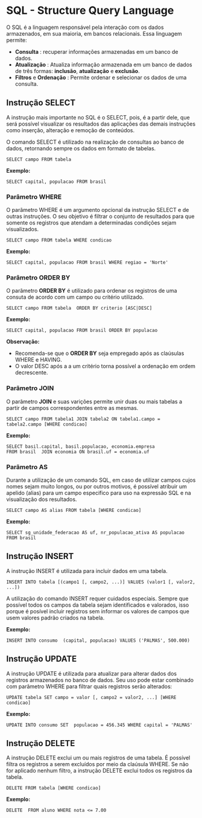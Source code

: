 # SQL - Structure Query Language

O SQL é a linguagem responsável pela interação com os dados armazenados, em sua maioria, em bancos relacionais. Essa linguagem permite:

+ **Consulta** : recuperar informações armazenadas em um banco de dados.
+ **Atualização** : Atualiza informação armazenada em um banco de dados de três formas: **inclusão**, **atualização** e **exclusão**.
+ **Filtros** e **Ordenação** : Permite ordenar e selecionar os dados de uma consulta.

## Instrução SELECT

A instrução mais importante no SQL é o SELECT, pois, é a partir dele, que será possível visualizar os resultados das aplicações das demais instruções como inserção, alteração e remoção de conteúdos.

O comando SELECT é utilizado na realização de consultas ao banco de dados, retornando  sempre os dados em formato de tabelas.

```
SELECT campo FROM tabela
```

**Exemplo:**

```
SELECT capital, populacao FROM brasil
```

### Parâmetro WHERE

O parãmetro WHERE é um argumento opcional da instrução SELECT e de outras instruções. O seu objetivo é filtrar o conjunto de resultados para que somente  os registros que atendam a determinadas condições sejam visualizados.

```
SELECT campo FROM tabela WHERE condicao
```

**Exemplo:**

```
SELECT capital, populacao FROM brasil WHERE regiao = 'Norte'
```


### Parâmetro ORDER BY

O parãmetro **ORDER BY** é utilizado para ordenar os registros de uma consuta de acordo com um campo ou critério utilizado.

```
SELECT campo FROM tabela  ORDER BY criterio [ASC|DESC]
```

**Exemplo:**

```
SELECT capital, populacao FROM brasil ORDER BY populacao 
```


**Observação:**

+ Recomenda-se que o  **ORDER BY** seja empregado após as claúsulas WHERE e HAVING.
+ O valor DESC após a a um critério torna possível a ordenação em ordem decrescente.


### Parãmetro JOIN

O parãmetro **JOIN** e suas varições  permite unir duas ou mais tabelas a partir de campos correspondentes entre as mesmas. 

```
SELECT campo FROM tabela1 JOIN tabela2 ON tabela1.campo = tabela2.campo [WHERE condicao]
```

**Exemplo:**

```
SELECT basil.capital, basil.populacao, economia.empresa 
FROM brasil  JOIN economia ON brasil.uf = economia.uf 
```

### Parãmetro AS

Durante a utilização de um comando SQL, em caso de utilizar campos cujos nomes sejam muito longos, ou por outros motivos, é possível atribuir um apelido (alias) para um campo especifico para uso na expressão SQL e na visualização dos resultados.

```
SELECT campo AS alias FROM tabela [WHERE condicao]
```

**Exemplo:**

```
SELECT sg_unidade_federacao AS uf, nr_populacao_ativa AS populacao FROM brasil 
```


## Instrução INSERT

A instrução INSERT é utilizada para incluir dados em uma tabela.

```
INSERT INTO tabela [(campo1 [, campo2, ...)] VALUES (valor1 [, valor2, ...])
```

A utilização do comando INSERT requer cuidados especiais. Sempre que possível todos os campos da tabela  sejam identificados e valorados, isso porque é posível incluir registros sem informar os valores de campos que usem valores padrão criados na tabela.

**Exemplo:**

```
INSERT INTO consumo  (capital, populacao) VALUES ('PALMAS', 500.000) 
```


## Instrução UPDATE

A instrução UPDATE é utilizada para atualizar para alterar dados dos registros armazenados no banco de dados. Seu uso pode estar combinado com parãmetro WHERE para filtrar quais registros serão alterados:

```
UPDATE tabela SET campo = valor [, campo2 = valor2, ...] [WHERE condicao] 
```

**Exemplo:**

```
UPDATE INTO consumo SET  populacao = 456.345 WHERE capital = 'PALMAS' 
```

## Instrução DELETE

A instrução DELETE exclui um ou mais registros de uma tabela. É possível filtra os registros a serem excluídos por meio da claúsula WHERE. Se não for aplicado nenhum filtro, a instrução DELETE exclui todos os registros da tabela.

```
DELETE FROM tabela [WHERE condicao]
```

**Exemplo:**

```
DELETE  FROM aluno WHERE nota <= 7.00
```
